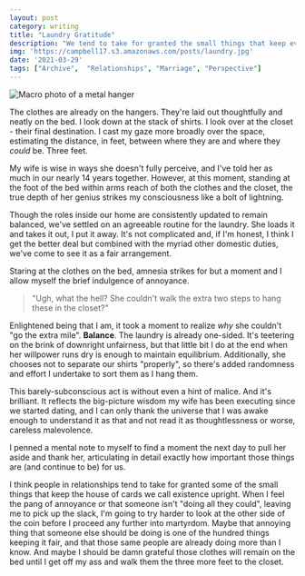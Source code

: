 ```yaml
---
layout: post
category: writing
title: "Laundry Gratitude"
description: "We tend to take for granted the small things that keep everything afloat..."
img: 'https://campbell17.s3.amazonaws.com/posts/laundry.jpg'
date: '2021-03-29'
tags: ["Archive",  "Relationships", "Marriage", "Perspective"]
---
```


![Macro photo of a metal hanger](https://campbell17.s3.amazonaws.com/posts/laundry.jpg)

The clothes are already on the hangers. They're laid out thoughtfully and neatly on the bed. I look down at the stack of shirts. I look over at the closet - their final destination. I cast my gaze more broadly over the space, estimating the distance, in feet, between where they are and where they _could_ be. Three feet.

<!--more-->

My wife is wise in ways she doesn't fully perceive, and I've told her as much in our nearly 14 years together. However, at this moment, standing at the foot of the bed within arms reach of both the clothes and the closet, the true depth of her genius strikes my consciousness like a bolt of lightning.

Though the roles inside our home are consistently updated to remain balanced, we've settled on an agreeable routine for the laundry. She loads it and takes it out, I put it away. It's not complicated and, if I'm honest, I think I get the better deal but combined with the myriad other domestic duties, we've come to see it as a fair arrangement.

Staring at the clothes on the bed, amnesia strikes for but a moment and I allow myself the brief indulgence of annoyance.

> "Ugh, what the hell? She couldn't walk the extra two steps to hang these in the closet?"

Enlightened being that I am, it took a moment to realize _why_ she couldn't "go the extra mile". **Balance**. The laundry is already one-sided. It's teetering on the brink of downright unfairness, but that little bit I do at the end when her willpower runs dry is enough to maintain equilibrium. Additionally, she chooses not to separate our shirts "properly", so there's added randomness and effort I undertake to sort them as I hang them.

This barely-subconscious act is without even a hint of malice. And it's brilliant. It reflects the big-picture wisdom my wife has been executing since we started dating, and I can only thank the universe that I was awake enough to understand it as that and not read it as thoughtlessness or worse, careless malevolence.

I penned a mental note to myself to find a moment the next day to pull her aside and thank her, articulating in detail exactly how important those things are (and continue to be) for us.

I think people in relationships tend to take for granted some of the small things that keep the house of cards we call existence upright. When I feel the pang of annoyance or that someone isn't "doing all they could", leaving me to pick up the slack, I'm going to try harder to look at the other side of the coin before I proceed any further into martyrdom. Maybe that annoying thing that someone else should be doing is one of the hundred things keeping it fair, and that those same people are already doing more than I know. And maybe I should be damn grateful those clothes will remain on the bed until I get off my ass and walk them the three more feet to the closet.